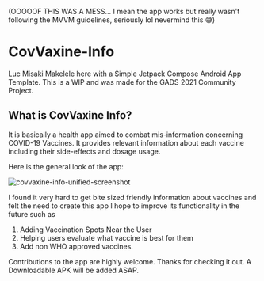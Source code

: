 (OOOOOF THIS WAS A MESS... I mean the app works but really wasn't following the MVVM guidelines, seriously lol nevermind this 😅)

# CovVaxine-Info
Luc Misaki Makelele here with a Simple Jetpack Compose Android App Template.
This is a WIP and was made for the GADS 2021 Community Project.

## What is CovVaxine Info?

It is basically a health app aimed to combat mis-information concerning COVID-19 Vaccines.
It provides relevant information about each vaccine including their side-effects and dosage usage.

Here is the general look of the app:

![covvaxine-info-unified-screenshot](https://user-images.githubusercontent.com/95914856/145689403-e42f006d-7d96-4b72-a3be-139a1fd97c5d.png)

I found it very hard to get bite sized friendly information about vaccines and felt the need to create this app
I hope to improve its functionality in the future such as

1. Adding Vaccination Spots Near the User
2. Helping users evaluate what vaccine is best for them
3. Add non WHO approved vaccines.

Contributions to the app are highly welcome.
Thanks for checking it out.
A Downloadable APK will be added ASAP.


